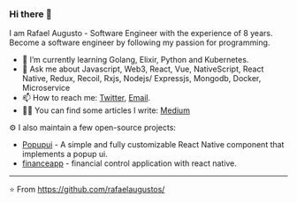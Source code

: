 ### Hi there 👋

I am Rafael Augusto - Software Engineer with the experience of 8 years. Become a software engineer by following my passion for programming. 

- 🌱  I’m currently learning Golang, Elixir, Python and Kubernetes.
- 💬  Ask me about Javascript, Web3, React, Vue, NativeScript, React Native, Redux, Recoil, Rxjs, Nodejs/ Expressjs, Mongodb, Docker, Microservice
- 📫  How to reach me: [Twitter](https://twitter.com/rafaelaugustoms), [Email](mailTo:rafaelaugusto.developer@gmail.com).
- ✍🏻  You can find some articles I write: [Medium](https://rafaelaugustodev.medium.com/)

⚙️ I also maintain a few open-source projects:
- [Popupui](https://github.com/RafaelAugustoS/react-native-popup-ui) - A simple and fully customizable React Native component that implements a popup ui.
- [financeapp](https://github.com/RafaelAugustoS/finance-app) - financial control application with react native.

---
⭐️ From https://github.com/rafaelaugustos/
